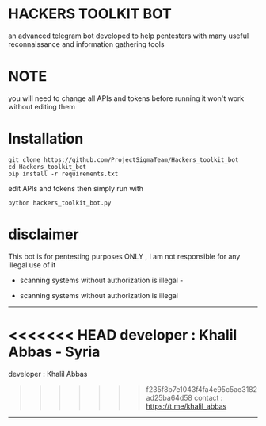 # HACKERS TOOLKIT BOT

an advanced telegram bot developed to help pentesters with many useful reconnaissance and information gathering tools

# NOTE 
you will need to change all APIs and tokens before running
it won't work without editing them


# Installation

```
git clone https://github.com/ProjectSigmaTeam/Hackers_toolkit_bot
cd Hackers_toolkit_bot
pip install -r requirements.txt
```
edit APIs and tokens then simply run with
```
python hackers_toolkit_bot.py
```




# disclaimer
This bot is for pentesting purposes ONLY , I am not responsible for any illegal use of it


- scanning systems without authorization is illegal -


* scanning systems without authorization is illegal

**************************************

<<<<<<< HEAD
developer : Khalil Abbas - Syria
=======
developer : Khalil Abbas

>>>>>>> f235f8b7e1043f4fa4e95c5ae3182ad25ba64d58
contact : https://t.me/khalil_abbas

**************************************
